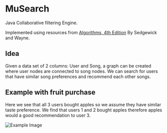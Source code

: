 # MuSearch
Java Collaborative filtering Engine.

Implemented using resources from [Algorithms, 4th Edition](https://algs4.cs.princeton.edu/home/) By Sedgewick and Wayne.
## Idea
Given a data set of 2 columns: User and Song, a graph can be created where user nodes are connected to song nodes. We can search for users that have similar song preferences and recommend each other songs.

## Example with fruit purchase
Here we see that all 3 users bought apples so we assume they have similar taste preference. We find that users 1 and 2 bought apples therefore apples would a good recommendation to user 3.

![Example Image](https://miro.medium.com/max/1001/1*skK2fqWiBF7weHU8SjuCzw.png)
